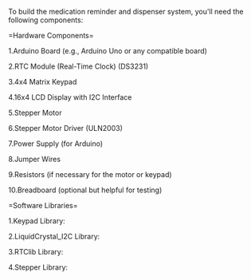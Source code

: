 To build the medication reminder and dispenser system, you'll need the following components:

=Hardware Components=

1.Arduino Board (e.g., Arduino Uno or any compatible board)

2.RTC Module (Real-Time Clock) (DS3231)

3.4x4 Matrix Keypad

4.16x4 LCD Display with I2C Interface

5.Stepper Motor

6.Stepper Motor Driver (ULN2003)

7.Power Supply (for Arduino)

8.Jumper Wires

9.Resistors (if necessary for the motor or keypad)

10.Breadboard (optional but helpful for testing)


=Software Libraries=

1.Keypad Library:

2.LiquidCrystal_I2C Library:

3.RTClib Library:

4.Stepper Library:

